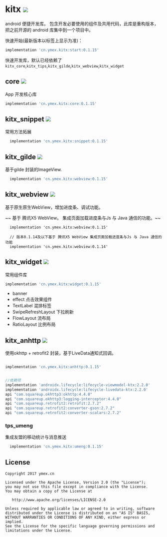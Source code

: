 # kitx [![](https://jitpack.io/v/ymex/kitx.svg)](https://jitpack.io/#ymex/kitx)

android 便捷开发库。 
包含开发必要使用的组件及共用代码，此库是重构版本，把之前开源的 android 库集中到一个项目中。




快速开始(最新版本以标签上显示为准)：

```groovy
implementation 'cn.ymex.kitx:start:0.1.15'
```



快速开发库，默认已经依赖了 `kitx_core`,`kitx_tips`,`kitx_gilde`,`kitx_webview`,`kitx_widget`



## core [![](https://jitpack.io/v/ymex/kitx.svg)](https://jitpack.io/#ymex/kitx)

App 开发核心库

```groovy
implementation 'cn.ymex.kitx:core:0.1.15'
```


## kitx_snippet [![](https://jitpack.io/v/ymex/kitx.svg)](https://jitpack.io/#ymex/kitx)

常用方法拓展

```groovy
  implementation 'cn.ymex.kitx:snippet:0.1.15'
```

## kitx_gilde [![](https://jitpack.io/v/ymex/kitx.svg)](https://jitpack.io/#ymex/kitx)

基于gilde 封装的ImageView.

```groovy
  implementation 'cn.ymex.kitx:webview:0.1.15'
```

## kitx_webview [![](https://jitpack.io/v/ymex/kitx.svg)](https://jitpack.io/#ymex/kitx)

基于原生原生WebView，增加进度条、调试功能。

~~ 基于 腾讯X5 WebView。 集成页面加载进度条与Js 与 Java 通信的功能。~~

```shell
  implementation 'cn.ymex.kitx:webview:0.1.15'
  
  // 版本0.1.14及以下基于 腾讯X5 WebView 集成页面加载进度条与Js 与 Java 通信的功能
  implementation 'cn.ymex.kitx:webview:0.1.14'
```

## kitx_widget [![](https://jitpack.io/v/ymex/kitx.svg)](https://jitpack.io/#ymex/kitx)

常用组件库

```groovy
implementation 'cn.ymex.kitx:widget:0.1.15'
```

- banner
- effect 点击效果组件
- TextLabel 混排标签
- SwipeRefreshLayout 下拉刷新
- FlowLayout 流布局
- RatioLayout 比例布局

## kitx_anhttp [![](https://jitpack.io/v/ymex/kitx.svg)](https://jitpack.io/#ymex/kitx)

使用okhttp + retrofit2 封装，基于LiveData通知式回调。

```groovy

implementation 'cn.ymex.kitx:anhttp:0.1.15'


//依赖项
implementation 'androidx.lifecycle:lifecycle-viewmodel-ktx:2.2.0'
implementation 'androidx.lifecycle:lifecycle-livedata-ktx:2.2.0'
api "com.squareup.okhttp3:okhttp:4.4.0"
api "com.squareup.okhttp3:logging-interceptor:4.4.0"
api "com.squareup.retrofit2:retrofit:2.7.2"
api "com.squareup.retrofit2:converter-gson:2.7.2"
api "com.squareup.retrofit2:converter-scalars:2.7.2"
```


### tps_umeng 

集成友盟的移动统计与消息推送

```groovy
  implementation 'cn.ymex.kitx:umeng:0.1.15'
```

License
-------

    Copyright 2017 ymex.cn

    Licensed under the Apache License, Version 2.0 (the "License");
    you may not use this file except in compliance with the License.
    You may obtain a copy of the License at

       http://www.apache.org/licenses/LICENSE-2.0

    Unless required by applicable law or agreed to in writing, software
    distributed under the License is distributed on an "AS IS" BASIS,
    WITHOUT WARRANTIES OR CONDITIONS OF ANY KIND, either express or implied.
    See the License for the specific language governing permissions and
    limitations under the License.
